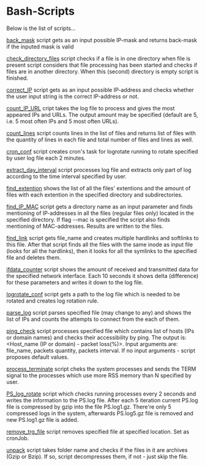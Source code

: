 # Bash-Scripts
Below is the list of scripts...  

[back_mask](https://github.com/AlexKuchynskyi/Bash-Scripts/blob/master/back_mask.sh) script gets as an input possible IP-mask and returns back-mask if the inputed mask is valid  
  
[check_directory_files](https://github.com/AlexKuchynskyi/Bash-Scripts/blob/master/check_directory_files.sh) script checks if a file is in one directory when file is present script considers that file processing has been started and checks if files are in another directory. When this (second) directory is empty script is finished.  

[correct_IP](https://github.com/AlexKuchynskyi/Bash-Scripts/blob/master/check_IP) script gets as an input possible IP-address and checks whether the user input string is the correct IP-address or not.  

[count_IP_URL](https://github.com/AlexKuchynskyi/Bash-Scripts/blob/master/count_IP_URL.sh) cript takes the log file to process and gives the most appeared IPs and URLs. The output amount may be specified (default are 5, i.e. 5 most often IPs and 5 most often URLs).  

[count_lines](https://github.com/AlexKuchynskyi/Bash-Scripts/blob/master/count_lines.sh) script counts lines in the list of files and returns list of files with the quantity of lines in each file and total number of files and lines as well.  

[cron_conf](https://github.com/AlexKuchynskyi/Bash-Scripts/blob/master/cron_conf) script creates cron's task for logrotate running to rotate specified by user log file each 2 minutes.  

[extract_day_interval](https://github.com/AlexKuchynskyi/Bash-Scripts/blob/master/extract_date_interval) script processes log file and extracts only part of log according to the time interval specified by user.

[find_extention](https://github.com/AlexKuchynskyi/Bash-Scripts/blob/master/find_extentions.sh) shows the list of all the files' extentions and the amount of files with each extention in the specified directory and subdirectories.

[find_IP_MAC](https://github.com/AlexKuchynskyi/Bash-Scripts/blob/master/find_IP_MAC) script gets a directory name as an input parameter and finds mentioning of IP-addresses in all the files (regular files only) located in the specified directory. If flag --mac is specified the script also finds mentioning of MAC-addresses. Results are written to the files.  

[find_link](https://github.com/AlexKuchynskyi/Bash-Scripts/blob/master/fild_link.sh) script gets file_name and creates multiple hardlinks and softlinks to this file. After that script finds all the files with the same inode as input file (looks for all the hardlinks), then it looks for all the symlinks to the specified file and deletes them.  

[ifdata_counter](https://github.com/AlexKuchynskyi/Bash-Scripts/blob/master/ifdata_counter.sh) script shows the amount of received and transmitted data for the specified network interface. Each 10 seconds it shows delta (difference) for these parameters and writes it down to the log file.  

[logrotate_conf](https://github.com/AlexKuchynskyi/Bash-Scripts/blob/master/logrotate_conf) script gets a path to the log file 
which is needed to be rotated and creates log rotation rule.  

[parse_log](https://github.com/AlexKuchynskyi/Bash-Scripts/blob/master/parse_log.sh) script parses specified file (may change to any) and shows the list of IPs and counts the attempts to connect from the each of them.  

[ping_check](https://github.com/AlexKuchynskyi/Bash-Scripts/blob/master/ping_check.sh) script processes specified file which contains list of hosts (IPs or domain names) and checks their accessibility by ping. The output is: <Host_name (IP or domain) - packet loss(%)>. Input arguments are: file_name, packets quantity, packets interval. If no input arguments - script proposes default values.  

[process_terminate](https://github.com/AlexKuchynskyi/Bash-Scripts/blob/master/process_terminate) script cheks the system processes and sends the TERM signal to the processes which use more RSS memory than N specified by user.    

[PS_log_rotate](https://github.com/AlexKuchynskyi/Bash-Scripts/blob/master/PS_log_rotate) script which checks running processes every 2 seconds and writes the information to the PS.log file. After each 5 iteration current PS.log file is compressed by gzip into the file PS.log1.gz. There're only 5 compressed logs in the system, afterwards PS.log5.gz file is removed and new PS.log1.gz file is added. 

[remove_trg_file](https://github.com/AlexKuchynskyi/Bash-Scripts/blob/master/remove_trg_file.sh) script removes specified file at specified location. Set as cronJob.

[unpack](https://github.com/AlexKuchynskyi/Bash-Scripts/edit/master/unpack.sh) script takes folder name and checks if the files in it are archives (Gzip or Bzip). If so, script decompresses them, if not - just skip the file.
